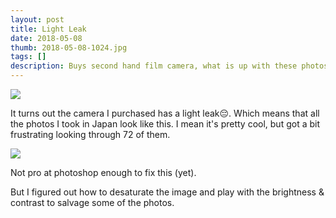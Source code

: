 ```yaml
---
layout: post
title: Light Leak
date: 2018-05-08
thumb: 2018-05-08-1024.jpg
tags: []
description: Buys second hand film camera, what is up with these photos.
---
```


![](/public/images/2018-05-08-1-1024.jpg)

It turns out the camera I purchased has a light leak😔. Which means that all the photos I took in Japan look like this. I mean it's pretty cool, but got a bit frustrating looking through 72 of them.

![](/public/images/2018-05-08-2-1024.jpg)

Not pro at photoshop enough to fix this (yet). 

But I figured out how to desaturate the image and play with the brightness & contrast to salvage some of the photos.